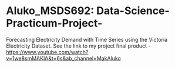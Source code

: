 # Aluko_MSDS692: Data-Science-Practicum-Project-
Forecasting Electricity Demand with Time Series using the Victoria Electricity Dataset.
See the link to my project final product - 
https://www.youtube.com/watch?v=1we8smMAKlA&t=6s&ab_channel=MakAluko
